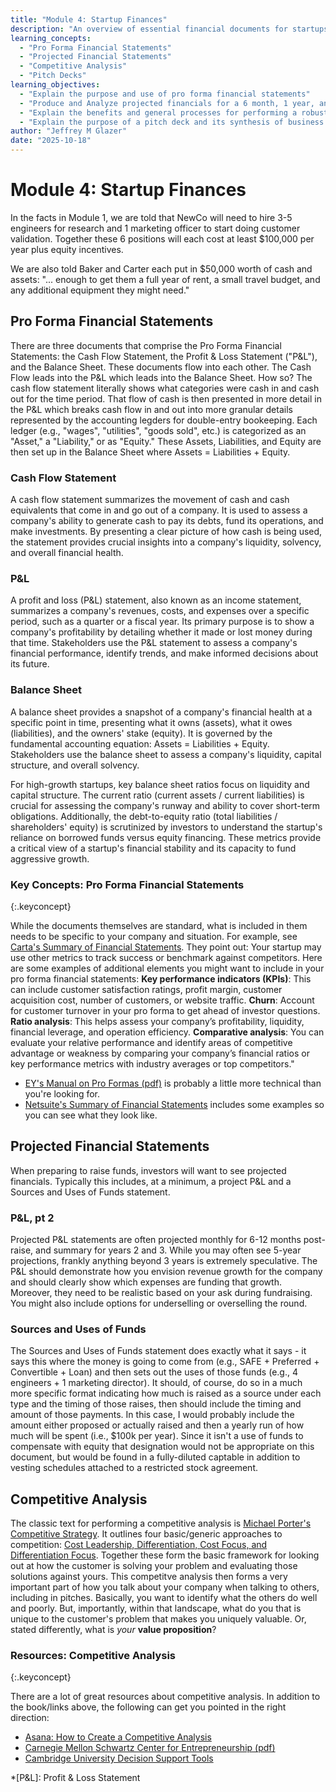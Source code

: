 ```yaml
---
title: "Module 4: Startup Finances"
description: "An overview of essential financial documents for startups, including pro forma statements, projected financials, and competitive analysis."
learning_concepts:
  - "Pro Forma Financial Statements"
  - "Projected Financial Statements"
  - "Competitive Analysis"
  - "Pitch Decks"
learning_objectives:
  - "Explain the purpose and use of pro forma financial statements"
  - "Produce and Analyze projected financials for a 6 month, 1 year, and 3 year time horizon."
  - "Explain the benefits and general processes for performing a robust market competition analysis"
  - "Explain the purpose of a pitch deck and its synthesis of business models, market analyses, and financial projections."
author: "Jeffrey M Glazer"
date: "2025-10-18"
---
```

# Module 4: Startup Finances

In the facts in Module 1, we are told that NewCo will need to hire 3-5 engineers for research and 1 marketing officer to start doing customer validation. Together these 6 positions will each cost at least $100,000 per year plus equity incentives.

We are also told Baker and Carter each put in $50,000 worth of cash and assets: "... enough to get them a full year of rent, a small travel budget, and any additional equipment they might need."

## Pro Forma Financial Statements

There are three documents that comprise the Pro Forma Financial Statements: the Cash Flow Statement, the Profit & Loss Statement ("P&L"), and the Balance Sheet. These documents flow into each other. The Cash Flow leads into the P&L which leads into the Balance Sheet. How so? The cash flow statement literally shows what categories were cash in and cash out for the time period. That flow of cash is then presented in more detail in the P&L which breaks cash flow in and out into more granular details represented by the accounting legders for double-entry bookeeping. Each ledger (e.g., "wages", "utilities", "goods sold", etc.) is categorized as an "Asset," a "Liability," or as "Equity." These Assets, Liabilities, and Equity are then set up in the Balance Sheet where Assets = Liabilities + Equity.

### Cash Flow Statement

A cash flow statement summarizes the movement of cash and cash equivalents that come in and go out of a company. It is used to assess a company's ability to generate cash to pay its debts, fund its operations, and make investments. By presenting a clear picture of how cash is being used, the statement provides crucial insights into a company's liquidity, solvency, and overall financial health.

### P&L

A profit and loss (P&L) statement, also known as an income statement, summarizes a company's revenues, costs, and expenses over a specific period, such as a quarter or a fiscal year. Its primary purpose is to show a company's profitability by detailing whether it made or lost money during that time. Stakeholders use the P&L statement to assess a company's financial performance, identify trends, and make informed decisions about its future.

### Balance Sheet

A balance sheet provides a snapshot of a company's financial health at a specific point in time, presenting what it owns (assets), what it owes (liabilities), and the owners' stake (equity). It is governed by the fundamental accounting equation: Assets = Liabilities + Equity. Stakeholders use the balance sheet to assess a company's liquidity, capital structure, and overall solvency.

For high-growth startups, key balance sheet ratios focus on liquidity and capital structure. The current ratio (current assets / current liabilities) is crucial for assessing the company's runway and ability to cover short-term obligations. Additionally, the debt-to-equity ratio (total liabilities / shareholders' equity) is scrutinized by investors to understand the startup's reliance on borrowed funds versus equity financing. These metrics provide a critical view of a startup's financial stability and its capacity to fund aggressive growth.

### Key Concepts: Pro Forma Financial Statements
{:.keyconcept}

While the documents themselves are standard, what is included in them needs to be specific to your company and situation. For example, see [Carta's Summary of Financial Statements](https://carta.com/learn/startups/financial-statements/). They point out: Your startup may use other metrics to track success or benchmark against competitors. Here are some examples of additional elements you might want to include in your pro forma financial statements: **Key performance indicators (KPIs)**: This can include customer satisfaction ratings, profit margin, customer acquisition cost, number of customers, or website traffic. **Churn**: Account for customer turnover in your pro forma to get ahead of investor questions. **Ratio analysis**: This helps assess your company’s profitability, liquidity, financial leverage, and operation efficiency. **Comparative analysis**: You can evaluate your relative performance and identify areas of competitive advantage or weakness by comparing your company’s financial ratios or key performance metrics with industry averages or top competitors."

* [EY's Manual on Pro Formas (pdf)](https://www.ey.com/content/dam/ey-unified-site/ey-com/en-us/technical/accountinglink/documents/ey-sec21724-231us-11-30-2023.pdf) is probably a little more technical than you're looking for.
* [Netsuite's Summary of Financial Statements](https://www.netsuite.com/portal/resource/articles/financial-management/pro-forma-financial-statements.shtml) includes some examples so you can see what they look like.

## Projected Financial Statements

When preparing to raise funds, investors will want to see projected financials. Typically this includes, at a minimum, a project P&L and a Sources and Uses of Funds statement.

### P&L, pt 2

Projected P&L statements are often projected monthly for 6-12 months post-raise, and summary for years 2 and 3. While you may often see 5-year projections, frankly anything beyond 3 years is extremely speculative. The P&L should demonstrate how you envision revenue growth for the company and should clearly show which expenses are funding that growth. Moreover, they need to be realistic based on your ask during fundraising. You might also include options for underselling or overselling the round.

### Sources and Uses of Funds

The Sources and Uses of Funds statement does exactly what it says - it says this where the money is going to come from (e.g., SAFE + Preferred + Convertible + Loan) and then sets out the uses of those funds (e.g., 4 engineers + 1 marketing director). It should, of course, do so in a much more specific format indicating how much is raised as a source under each type and the timing of those raises, then should include the timing and amount of those payments. In this case, I would probably include the amount either proposed or actually raised and then a yearly run of how much will be spent (i.e., $100k per year). Since it isn't a use of funds to compensate with equity that designation would not be appropriate on this document, but would be found in a fully-diluted captable in addition to vesting schedules attached to a restricted stock agreement.

## Competitive Analysis

The classic text for performing a competitive analysis is [Michael Porter's Competitive Strategy](https://www.hbs.edu/faculty/Pages/item.aspx?num=195). It outlines four basic/generic approaches to competition: [Cost Leadership, Differentiation, Cost Focus, and Differentiation Focus](https://www.ifm.eng.cam.ac.uk/research/dstools/porters-generic-competitive-strategies/). Together these form the basic framework for looking out at how the customer is solving your problem and evaluating those solutions against yours. This competitve analysis then forms a very important part of how you talk about your company when talking to others, including in pitches. Basically, you want to identify what the others do well and poorly. But, importantly, within that landscape, what do you that is unique to the customer's problem that makes you uniquely valuable. Or, stated differently, what is *your* **value proposition**?

### Resources: Competitive Analysis
{:.keyconcept}

There are a lot of great resources about competitive analysis. In addition to the book/links above, the following can get you pointed in the right direction:

* [Asana: How to Create a Competitive Analysis](https://asana.com/resources/competitive-analysis-example)
* [Carnegie Mellon Schwartz Center for Entrepreneurship (pdf)](https://www.cmu.edu/swartz-center-for-entrepreneurship/assets/Olympus%20pdfs/Competitive%20Analysis.pdf)
* [Cambridge University Decision Support Tools](https://www.ifm.eng.cam.ac.uk/research/dstools/porters-generic-competitive-strategies/)

*[P&L]: Profit & Loss Statement